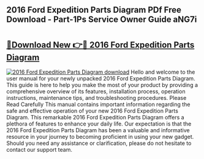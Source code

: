 ## 2016 Ford Expedition Parts Diagram PDf Free Download - Part-1Ps Service Owner Guide aNG7i

# <h2><a href="http://dfs8uwg.blite.top/?on=2016+Ford+Expedition+Parts+Diagram">🔗Download New 👉🔴 2016 Ford Expedition Parts Diagram</a></h2>

[![2016 Ford Expedition Parts Diagram download](https://i.imgur.com/lujVjoI.png)](http://dfs8uwg.blite.top/?on=2016+Ford+Expedition+Parts+Diagram)
Hello and welcome to the user manual for your newly unpacked 2016 Ford Expedition Parts Diagram. This guide is here to help you make the most of your product by providing a comprehensive overview of its features, installation process, operation instructions, maintenance tips, and troubleshooting procedures. Please Read Carefully This manual contains important information regarding the safe and effective operation of your new 2016 Ford Expedition Parts Diagram. This remarkable 2016 Ford Expedition Parts Diagram offers a plethora of features to enhance your daily life. Our expectation is that the 2016 Ford Expedition Parts Diagram has been a valuable and informative resource in your journey to becoming proficient in using your new gadget. Should you need any assistance or clarification, please do not hesitate to contact our support team.
